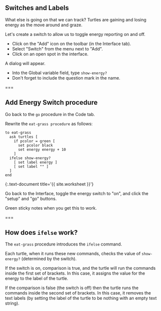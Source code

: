 ---
---

## Switches and Labels

What else is going on that we can track? Turtles are gaining and losing energy as the move around and graze.

Let's create a switch to allow us to toggle energy reporting on and off.

- Click on the "Add" icon on the toolbar (in the Interface tab). 
- Select "Switch" from the menu next to "Add". 
- Click on an open spot in the interface. 

A dialog will appear.

- Into the Global variable field, type `show-energy?`
- Don't forget to include the question mark in the name.

===

## Add Energy Switch procedure

Go back to the `go` procedure in the Code tab.
 
Rewrite the `eat-grass procedure` as follows: 

~~~
to eat-grass
  ask turtles [
    if pcolor = green [
      set pcolor black
      set energy energy + 10
    ]
  ifelse show-energy?
    [ set label energy ]
    [ set label "" ]
  ]
end
~~~
{:.text-document title='{{ site.worksheet }}'}

Go back to the Interface, toggle the energy switch to "on", and click the "setup" and "go" buttons.

Green sticky notes when you get this to work.

===

## How does `ifelse` work?

The `eat-grass` procedure introduces the `ifelse` command.

Each turtle, when it runs these new commands, checks the value of `show-energy?` (determined by the switch). 

If the switch is on, comparison is true, and the turtle will run the commands inside the first set of brackets. In this case, it assigns the value for the energy to the label of the turtle.

If the comparison is false (the switch is off) then the turtle runs the commands inside the second set of brackets. In this case, it removes the text labels (by setting the label of the turtle to be nothing with an empty text string). 
